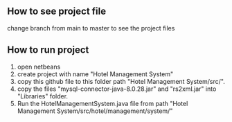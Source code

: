 
## How to see project file
change branch from main to master to see the project files

## How to run project
1. open netbeans
2. create project with name "Hotel Management System"
3. copy this github file to this folder path "Hotel Management System/src/".
4. copy the files "mysql-connector-java-8.0.28.jar" and "rs2xml.jar" into "Libraries" folder.
5. Run the HotelManagementSystem.java file from path "Hotel Management System/src/hotel/management/system/"
